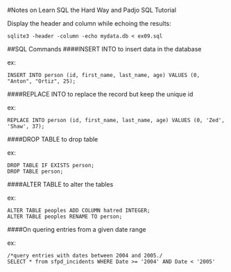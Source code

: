 #Notes on Learn SQL the Hard Way and Padjo SQL Tutorial

Display the header and column while echoing the results:

	sqlite3 -header -column -echo mydata.db < ex09.sql
 
##SQL Commands
####INSERT INTO
to insert data in the database

ex:

	INSERT INTO person (id, first_name, last_name, age) VALUES (0, "Anton", "Ortiz", 25);

####REPLACE INTO
to replace the record but keep the unique id

ex:

	REPLACE INTO person (id, first_name, last_name, age) VALUES (0, 'Zed', 'Shaw', 37);

####DROP TABLE
to drop table

ex:

	DROP TABLE IF EXISTS person;
	DROP TABLE person;

####ALTER TABLE
to alter the tables

ex:

	ALTER TABLE peoples ADD COLUMN hatred INTEGER;
	ALTER TABLE peoples RENAME TO person;

####On quering entries from a given date range

ex:

    /*query entries with dates between 2004 and 2005./
    SELECT * from sfpd_incidents WHERE Date >= '2004' AND Date < '2005'
